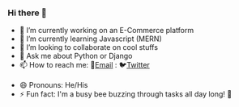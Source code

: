 ### Hi there 👋
- 🔭 I’m currently working on an E-Commerce platform
- 🌱 I’m currently learning Javascript (MERN)
- 👯 I’m looking to collaborate on cool stuffs
- 💬 Ask me about Python or Django
- 📫 How to reach me: 📧[Email](israelpy7@gmail.com) : 🐦[Twitter](https://twitter.com/dbackendguy) </br> </br>
- 😄 Pronouns: He/His
- ⚡ Fun fact: I'm a busy bee buzzing through tasks all day long! 🐝
